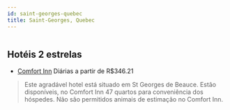 ```yaml
---
id: saint-georges-quebec
title: Saint-Georges, Quebec
---
```


<center><img src="http://photos.hotelbeds.com/giata/42/423854/423854a_hb_a_001.jpg" alt="" /></center>


## Hotéis 2 estrelas

-    [Comfort Inn](https://www.hurb.com/hoteis/saint-georges/comfort-inn-JNP-JP194470?cmp=18055) Diárias a partir de R$346.21
   > Este agradável hotel está situado em St Georges de Beauce. Estão disponíveis, no Comfort Inn 47 quartos para conveniência dos hóspedes. Não são permitidos animais de estimação no Comfort Inn. 
